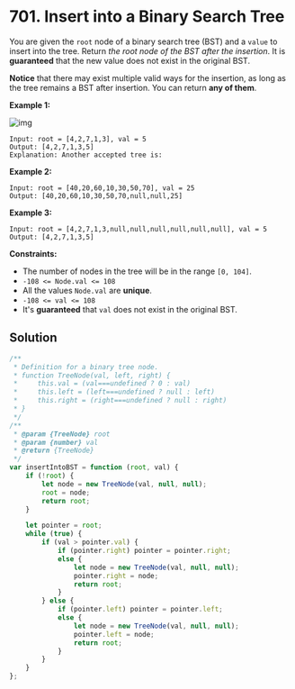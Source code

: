 # 701. Insert into a Binary Search Tree

You are given the `root` node of a binary search tree (BST) and a `value` to insert into the tree. Return _the root node of the BST after the insertion_. It is **guaranteed** that the new value does not exist in the original BST.

**Notice** that there may exist multiple valid ways for the insertion, as long as the tree remains a BST after insertion. You can return **any of them**.

**Example 1:**

![img](https://assets.leetcode.com/uploads/2020/10/05/insertbst.jpg)

```
Input: root = [4,2,7,1,3], val = 5
Output: [4,2,7,1,3,5]
Explanation: Another accepted tree is:
```

**Example 2:**

```
Input: root = [40,20,60,10,30,50,70], val = 25
Output: [40,20,60,10,30,50,70,null,null,25]
```

**Example 3:**

```
Input: root = [4,2,7,1,3,null,null,null,null,null,null], val = 5
Output: [4,2,7,1,3,5]
```

**Constraints:**

-   The number of nodes in the tree will be in the range `[0, 104]`.
-   `-108 <= Node.val <= 108`
-   All the values `Node.val` are **unique**.
-   `-108 <= val <= 108`
-   It's **guaranteed** that `val` does not exist in the original BST.

## Solution

```javascript
/**
 * Definition for a binary tree node.
 * function TreeNode(val, left, right) {
 *     this.val = (val===undefined ? 0 : val)
 *     this.left = (left===undefined ? null : left)
 *     this.right = (right===undefined ? null : right)
 * }
 */
/**
 * @param {TreeNode} root
 * @param {number} val
 * @return {TreeNode}
 */
var insertIntoBST = function (root, val) {
    if (!root) {
        let node = new TreeNode(val, null, null);
        root = node;
        return root;
    }

    let pointer = root;
    while (true) {
        if (val > pointer.val) {
            if (pointer.right) pointer = pointer.right;
            else {
                let node = new TreeNode(val, null, null);
                pointer.right = node;
                return root;
            }
        } else {
            if (pointer.left) pointer = pointer.left;
            else {
                let node = new TreeNode(val, null, null);
                pointer.left = node;
                return root;
            }
        }
    }
};
```
